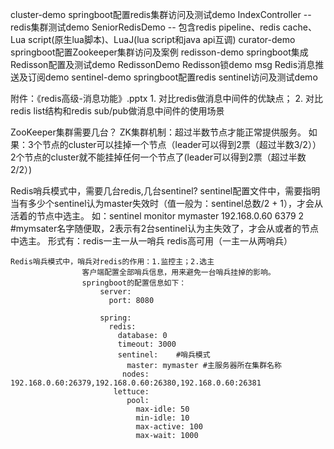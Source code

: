 cluster-demo  springboot配置redis集群访问及测试demo
              IndexController -- redis集群测试demo
              SeniorRedisDemo -- 包含redis pipeline、redis cache、Lua script(原生lua脚本)、LuaJ(lua script和java api互调)
curator-demo  springboot配置Zookeeper集群访问及案例
redisson-demo  springboot集成Redisson配置及测试demo
               RedissonDemo  Redisson锁demo
               msg Redis消息推送及订阅demo
sentinel-demo  springboot配置redis sentinel访问及测试demo

附件：《redis高级-消息功能》.pptx  1. 对比redis做消息中间件的优缺点； 2. 对比redis list结构和redis sub/pub做消息中间件的使用场景




ZooKeeper集群需要几台？
    ZK集群机制：超过半数节点才能正常提供服务。
    如果：3个节点的cluster可以挂掉一个节点（leader可以得到2票（超过半数3/2））
          2个节点的cluster就不能挂掉任何一个节点了(leader可以得到2票（超过半数2/2）)

Redis哨兵模式中，需要几台redis,几台sentinel?
    sentinel配置文件中，需要指明当有多少个sentinel认为master失效时（值一般为：sentinel总数/2 + 1），才会从活着的节点中选主。
    如：sentinel monitor mymaster 192.168.0.60 6379 2 #mymsater名字随便取，2表示有2台sentinel认为主失效了，才会从或者的节点中选主。
    形式有：redis一主一从一哨兵  redis高可用（一主一从两哨兵）
    
    Redis哨兵模式中，哨兵对redis的作用：1.监控主；2.选主
                    客户端配置全部哨兵信息，用来避免一台哨兵挂掉的影响。
                    springboot的配置信息如下：
                        server:
                          port: 8080
                        
                        spring:
                          redis:
                            database: 0
                            timeout: 3000
                            sentinel:    #哨兵模式
                              master: mymaster #主服务器所在集群名称
                             nodes: 192.168.0.60:26379,192.168.0.60:26380,192.168.0.60:26381
                           lettuce:
                              pool:
                                max-idle: 50
                                min-idle: 10
                                max-active: 100
                                max-wait: 1000
    